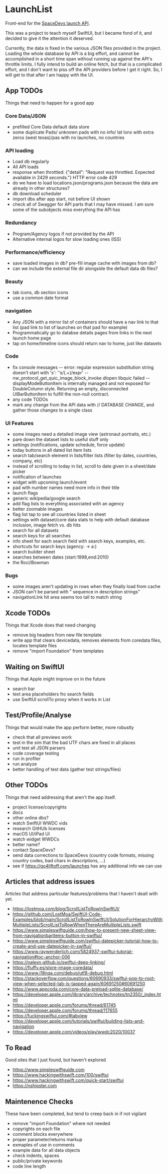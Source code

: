 LaunchList
==========

Front-end for the [SpaceDevs launch API](https://ll.thespacedevs.com/2.1.0/swagger).

This was a project to teach myself SwiftUI, but I became fond of it, and decided to give it the attention it deserved.

Currently, the data is fixed in the various JSON files provided in the project. Loading the whole database by API is a big effort, and
cannot be accomplished in a short time span without running up against the API's throttle limits. I fully intend to build an online fetch, but that is
a complicated effort, and I don't want to piss off the API providers before I get it right. So, I will get to that after I am
happy with the UI.


## App TODOs
Things that need to happen for a good app 

### Core Data/JSON
- prefilled Core Data default data store
- some duplicate Pads/ unknown pads with no info/ lat lons with extra zeros (west texas)/pas with no launches, no countries
### API loading
- Load db regularly
- All API loads
- response when throttled: {"detail": "Request was throttled. Expected available in 2429 seconds."} HTTP error code 429
- do we have to load locations.json/programs.json because the data are already in other structures?
- db download scheduler
- import dbs after app start, not before UI shown
- check all of Swagger for API parts that I may have missed. I am sure some of the subobjects miss everything the API has
### Redundancy
- Program/Agency logos if not provided by the API
- Alternative internal logos for slow loading ones (ISS)
### Performance/efficiency
- save loaded images in db? pre-fill image cache with images from db?
- can we include the external file dir alongside the default data db files?
### Beauty
- tab icons, db section icons
- use a common date format
### navigation
- Any JSON with a mirror list of containers should have a nav link to that list (pad link to list of launches on that pad for example)
- Programmatically go to databse details pages from links in the next launch home page
- tap on home/timeline icons should return nav to home, just like datasets
### Code
- fix console messages
-- error: regular expression substitution string doesn't start with 's': '‘s/(.+)/expr'
-- nw_protocol_get_quic_image_block_invoke dlopen libquic failed
-- displayModeButtonItem is internally managed and not exposed for DoubleColumn style. Returning an empty, disconnected UIBarButtonItem to fulfill the non-null contract.
- any code TODOs
- mark any change from the API data with // DATABASE CHANGE, and gather those changes to a single class
### UI Features
- some images need a detailed image view (astronaut portraits, etc.)
- pare down the dataset lists to useful stuff only
- settings (notifications, update schedule, force update)
- today buttons in all dated list item lists
- search tab/search element in lists/filter lists (filter by dates, countries, company, etc)
- instead of scrolling to today in list, scroll to date given in a sheet/date picker
- notification of launches
- widget with upcoming launch/event
- pad with number names need more info in their title
- launch flags
- generic wikipedia/google search
- add flag lists to everything associated with an agency
- better zoomable images
- flag list tap to see all countries listed in sheet
- settings with dataset/core data stats to help with default database inclusion, image fetch vs. db hits
- search for all datasets
- search keys for all searches
- info sheet for each search field with search keys, examples, etc.
- shortcuts for search keys (agency: -> a:)
- search builder sheet
- searches between dates (start:1998,end:2010)
- the Roci/Bowman
### Bugs
- some images aren't updating in rows when they finally load from cache
- JSON can't be parsed with \" sequence in description strings"
- navigationLInk hit area seems too tall to match string


## Xcode TODOs
Things that Xcode does that need changing

- remove big headers from new file template
- write app that clears devicedata, removes elements from coredata files, locates template files
- remove "import Foundation" from templates

## Waiting on SwiftUI
Things that Apple might improve on in the future

- search bar
- text area placeholders fro search fields
- use SwiftUI scrollTo proxy when it works in List


## Test/Profile/Analyse
Things that would make the app perform better, more robustly

- check that all previews work
- test in the sim that the bad UTF chars are fixed in all places
- unit test all JSON parsers
- code coverage testing
- run in profiler
- run analyze
- better handling of test data (gather test strings/files)


## Other TODOs
Things that need addressing that aren't the app itself.

- project license/copyrights
- docs
- other online dbs?
- watch SwiftUI WWDC vids
- research GitHUb licenses
- macOS UI/iPad UI
- watch widget WWDCs
- better name?
- contact SpaceDevs?
- send data corrections to SpaceDevs (country code formats, missing country codes, bad chars in descriptions, …)
- see if https://go4liftoff.com/launches has any additional info we can use


## Articles that address issues
Articles that address particular features/problems that I haven't dealt with yet.

- https://lostmoa.com/blog/ScrollListToRowInSwiftUI/
- https://github.com/LostMoa/SwiftUI-Code-Examples/blob/main/ScrollListToRowInSwiftUI/SolutionForHierarchyWithMultipleLists/ScrollListToRowWhenThereAreMultipleLists.swift
- https://www.simpleswiftguide.com/how-to-present-new-sheet-view-from-navigationbaritems-button-in-swiftui/
- https://www.simpleswiftguide.com/swiftui-datepicker-tutorial-how-to-create-and-use-datepicker-in-swiftui/
- https://www.raywenderlich.com/5824937-swiftui-tutorial-navigation#toc-anchor-006
- https://nalexn.github.io/swiftui-deep-linking/
- https://fluffy.es/store-image-coredata/
- https://www.i18nqa.com/debug/utf8-debug.html
- https://stackoverflow.com/questions/60690933/swiftui-pop-to-root-view-when-selected-tab-is-tapped-again/60691250#60691250
- https://www.appcoda.com/core-data-preload-sqlite-database/
- https://developer.apple.com/library/archive/technotes/tn2350/_index.html
- https://developer.apple.com/forums/thread/61745
- https://developer.apple.com/forums/thread/117655
- https://fuckingswiftui.com/#tabview
- https://developer.apple.com/tutorials/swiftui/building-lists-and-navigation
- https://developer.apple.com/videos/play/wwdc2020/10037


## To Read
Good sites that I just found, but haven't explored

- https://www.simpleswiftguide.com
- https://www.hackingwithswift.com/100/swiftui
- https://www.hackingwithswift.com/quick-start/swiftui
- https://nshipster.com


## Maintenence Checks
These have been completed, but tend to creep back in if not vigilant

- remove "import Foundation" where not needed
- copyrights on each file
- comment blocks everywhere
- proper parameter/returns markup
- exmaples of use in comments
- example data for all data objects
- check indents, spaces
- public/private keywords
- code line length
